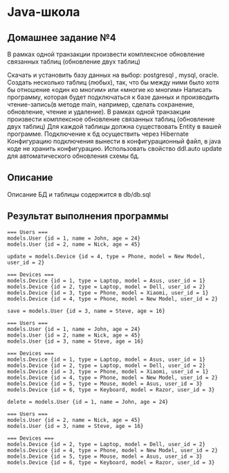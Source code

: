 # Java-школа
## Домашнее задание №4

В рамках одной транзакции произвести комплексное обновление связанных таблиц (обновление двух таблиц)

Скачать и установить базу данных на выбор: postgresql , mysql, oracle.
Создать несколько таблиц (любых), так, что бы между ними было хотя бы отношение «один ко многим» или «многие ко многим»
Написать программу, которая будет подключаться к базе данных и производить чтение-запись(в методе main, например, сделать сохранение, обновление, чтение и удаление). 
В рамках одной транзакции произвести комплексное обновление связанных таблиц (обновление двух таблиц)
Для каждой таблицы должна существовать Entity в вашей программе.
Подключение к бд осуществить через Hibernate
Конфигурацию подключения вынести в конфигурационный файл, в java коде не хранить конфигурацию.
Использовать свойство ddl.auto update для автоматического обновления схемы бд.

## Описание
Описание БД и таблицы содержится в db/db.sql

## Результат выполнения программы
```
=== Users ===
models.User {id = 1, name = John, age = 24}
models.User {id = 2, name = Nick, age = 45}

update = models.Device {id = 4, type = Phone, model = New Model, user_id = 2}

=== Devices ===
models.Device {id = 1, type = Laptop, model = Asus, user_id = 1}
models.Device {id = 2, type = Laptop, model = Dell, user_id = 2}
models.Device {id = 3, type = Phone, model = Xiaomi, user_id = 1}
models.Device {id = 4, type = Phone, model = New Model, user_id = 2}

save = models.User {id = 3, name = Steve, age = 16}

=== Users ===
models.User {id = 1, name = John, age = 24}
models.User {id = 2, name = Nick, age = 45}
models.User {id = 3, name = Steve, age = 16}

=== Devices ===
models.Device {id = 1, type = Laptop, model = Asus, user_id = 1}
models.Device {id = 2, type = Laptop, model = Dell, user_id = 2}
models.Device {id = 3, type = Phone, model = Xiaomi, user_id = 1}
models.Device {id = 4, type = Phone, model = New Model, user_id = 2}
models.Device {id = 5, type = Mouse, model = Asus, user_id = 3}
models.Device {id = 6, type = Keyboard, model = Razor, user_id = 3}

delete = models.User {id = 1, name = John, age = 24}

=== Users ===
models.User {id = 2, name = Nick, age = 45}
models.User {id = 3, name = Steve, age = 16}

=== Devices ===
models.Device {id = 2, type = Laptop, model = Dell, user_id = 2}
models.Device {id = 4, type = Phone, model = New Model, user_id = 2}
models.Device {id = 5, type = Mouse, model = Asus, user_id = 3}
models.Device {id = 6, type = Keyboard, model = Razor, user_id = 3}
```
